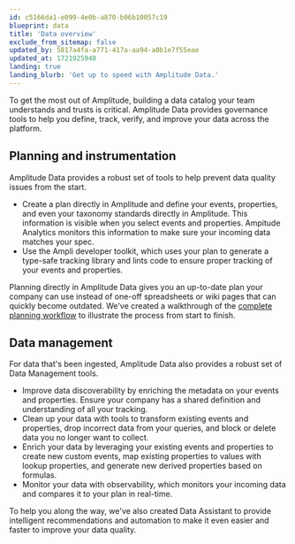 ```yaml
---
id: c5166da1-e099-4e0b-a870-b06b10057c19
blueprint: data
title: 'Data overview'
exclude_from_sitemap: false
updated_by: 5817a4fa-a771-417a-aa94-a0b1e7f55eae
updated_at: 1721925948
landing: true
landing_blurb: 'Get up to speed with Amplitude Data.'
---
```

To get the most out of Amplitude, building a data catalog your team understands and trusts is critical. Amplitude Data provides governance tools to help you define, track, verify, and improve your data across the platform.

## Planning and instrumentation

Amplitude Data provides a robust set of tools to help prevent data quality issues from the start.

* Create a plan directly in Amplitude and define your events, properties, and even your taxonomy standards directly in Amplitude. This information is visible when you select events and properties. Ampitude Analytics monitors this information to make sure your incoming data matches your spec.
* Use the Ampli developer toolkit, which uses your plan to generate a type-safe tracking library and lints code to ensure proper tracking of your events and properties.

Planning directly in Amplitude Data gives you an up-to-date plan your company can use instead of one-off spreadsheets or wiki pages that can quickly become outdated. We've created a walkthrough of the [complete planning workflow](/docs/data/data-planning-workflow) to illustrate the process from start to finish.

## Data management

For data that's been ingested, Amplitude Data also provides a robust set of Data Management tools.

* Improve data discoverability by enriching the metadata on your events and properties. Ensure your company has a shared definition and understanding of all your tracking.
* Clean up your data with tools to transform existing events and properties, drop incorrect data from your queries, and block or delete data you no longer want to collect.
* Enrich your data by leveraging your existing events and properties to create new custom events, map existing properties to values with lookup properties, and generate new derived properties based on formulas.
* Monitor your data with observability, which monitors your incoming data and compares it to your plan in real-time.

To help you along the way, we've also created Data Assistant to provide intelligent recommendations and automation to make it even easier and faster to improve your data quality.